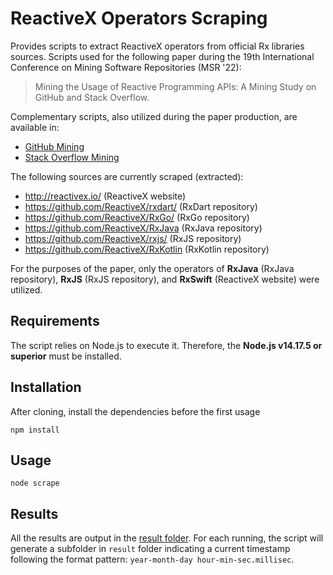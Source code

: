 # ReactiveX Operators Scraping
Provides scripts to extract ReactiveX operators from official Rx libraries sources.
Scripts used for the following paper during the 19th International Conference on Mining Software Repositories (MSR '22):
> Mining the Usage of Reactive Programming APIs: A Mining Study on GitHub and Stack Overflow.

Complementary scripts, also utilized during the paper production, are available in:
* [GitHub Mining](https://github.com/carloszimm/gh-mining-msr22)
* [Stack Overflow Mining](https://github.com/carloszimm/so-mining-msr22)

The following sources are currently scraped (extracted):
* http://reactivex.io/ (ReactiveX website)
* https://github.com/ReactiveX/rxdart/ (RxDart repository)
* https://github.com/ReactiveX/RxGo/ (RxGo repository)
* https://github.com/ReactiveX/RxJava (RxJava repository)
* https://github.com/ReactiveX/rxjs/ (RxJS repository)
* https://github.com/ReactiveX/RxKotlin (RxKotlin repository)

For the purposes of the paper, only the operators of **RxJava** (RxJava repository), **RxJS** (RxJS repository), and **RxSwift** (ReactiveX website) were utilized.

## Requirements
The script relies on Node.js to execute it. Therefore, the **Node.js v14.17.5 or superior** must be installed.

## Installation
After cloning, install the dependencies before the first usage 
```terminal
npm install
```

## Usage
```terminal
node scrape
```

## Results
All the results are output in the [result folder](https://github.com/carloszimm/rxoperators-scraping/tree/main/result). For each running, the script will generate a subfolder in `result` folder indicating a current timestamp following the format pattern: `year-month-day hour-min-sec.millisec`.
